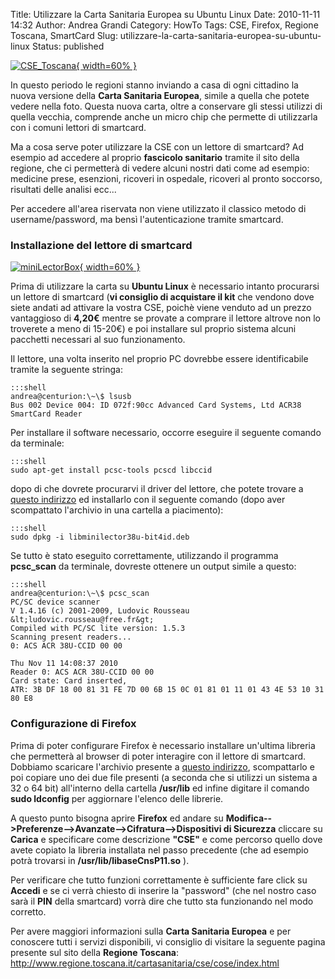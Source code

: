 Title: Utilizzare la Carta Sanitaria Europea su Ubuntu Linux
Date: 2010-11-11 14:32
Author: Andrea Grandi
Category: HowTo
Tags: CSE, Firefox, Regione Toscana, SmartCard
Slug: utilizzare-la-carta-sanitaria-europea-su-ubuntu-linux
Status: published

[![CSE_Toscana]({static}/images/2010/11/jpg_2056020.jpg){ width=60% }]({static}/images/2010/11/jpg_2056020.jpg)

In questo periodo le regioni stanno inviando a casa di ogni cittadino la nuova versione della
**Carta Sanitaria Europea**, simile a quella che potete vedere nella
foto. Questa nuova carta, oltre a conservare gli stessi utilizzi di
quella vecchia, comprende anche un micro chip che permette di
utilizzarla con i comuni lettori di smartcard.

Ma a cosa serve poter utilizzare la CSE con un lettore di smartcard? Ad
esempio ad accedere al proprio **fascicolo sanitario** tramite il sito
della regione, che ci permetterà di vedere alcuni nostri dati come ad
esempio: medicine prese, esenzioni, ricoveri in ospedale, ricoveri al
pronto soccorso, risultati delle analisi ecc...

Per accedere all'area riservata non viene utilizzato il classico metodo
di username/password, ma bensì l'autenticazione tramite smartcard.

### Installazione del lettore di smartcard

[![miniLectorBox]({static}/images/2010/11/miniLectorBox.jpg){ width=60% }]({static}/images/2010/11/miniLectorBox.jpg)

Prima di utilizzare la carta su **Ubuntu Linux** è necessario intanto
procurarsi un lettore di smartcard (**vi consiglio di acquistare il
kit** che vendono dove siete andati ad attivare la vostra CSE, poichè
viene venduto ad un prezzo vantaggioso di **4,20€** mentre se provate a
comprare il lettore altrove non lo troverete a meno di 15-20€) e poi
installare sul proprio sistema alcuni pacchetti necessari al suo
funzionamento.

Il lettore, una volta inserito nel proprio PC dovrebbe essere
identificabile tramite la seguente stringa:

    :::shell
    andrea@centurion:\~\$ lsusb
    Bus 002 Device 004: ID 072f:90cc Advanced Card Systems, Ltd ACR38
    SmartCard Reader

Per installare il software necessario, occorre eseguire il seguente
comando da terminale:

    :::shell
    sudo apt-get install pcsc-tools pcscd libccid

dopo di che dovrete procurarvi il driver del lettore, che potete trovare
a [questo
indirizzo](http://www.regione.toscana.it/Carta_sanitaria/software/linux/Installazione_lettore_LINUX/lettore/soft_lettore.zip)
ed installarlo con il seguente comando (dopo aver scompattato l'archivio
in una cartella a piacimento):

    :::shell
    sudo dpkg -i libminilector38u-bit4id.deb

Se tutto è stato eseguito correttamente, utilizzando il programma
**pcsc\_scan** da terminale, dovreste ottenere un output simile a
questo:

    :::shell
    andrea@centurion:\~\$ pcsc_scan  
    PC/SC device scanner  
    V 1.4.16 (c) 2001-2009, Ludovic Rousseau
    &lt;ludovic.rousseau@free.fr&gt;  
    Compiled with PC/SC lite version: 1.5.3  
    Scanning present readers...  
    0: ACS ACR 38U-CCID 00 00

    Thu Nov 11 14:08:37 2010  
    Reader 0: ACS ACR 38U-CCID 00 00  
    Card state: Card inserted,  
    ATR: 3B DF 18 00 81 31 FE 7D 00 6B 15 0C 01 81 01 11 01 43 4E 53 10 31 80 E8

### Configurazione di Firefox

Prima di poter configurare Firefox è necessario installare un'ultima
libreria che permetterà al browser di poter interagire con il lettore di
smartcard. Dobbiamo scaricare l'archivio presente a [questo
indirizzo](http://www.regione.toscana.it/Carta_sanitaria/software/linux/Installazione_CSE_LINUX/Software/smart_card.zip),
scompattarlo e poi copiare uno dei due file presenti (a seconda che si
utilizzi un sistema a 32 o 64 bit) all'interno della cartella
**/usr/lib** ed infine digitare il comando **sudo ldconfig** per
aggiornare l'elenco delle librerie.

A questo punto bisogna aprire **Firefox** ed andare su
**Modifica--&gt;Preferenze--&gt;Avanzate--&gt;Cifratura--&gt;Dispositivi
di Sicurezza** cliccare su **Carica** e specificare come descrizione
**"CSE"** e come percorso quello dove avete copiato la libreria
installata nel passo precedente (che ad esempio potrà trovarsi in
**/usr/lib/libaseCnsP11.so** ).

Per verificare che tutto funzioni correttamente è sufficiente fare click
su **Accedi** e se ci verrà chiesto di inserire la "password" (che nel
nostro caso sarà il **PIN** della smartcard) vorrà dire che tutto sta
funzionando nel modo corretto.

Per avere maggiori informazioni sulla **Carta Sanitaria Europea** e per
conoscere tutti i servizi disponibili, vi consiglio di visitare la
seguente pagina presente sul sito della **Regione Toscana**:
<http://www.regione.toscana.it/cartasanitaria/cse/cose/index.html>
